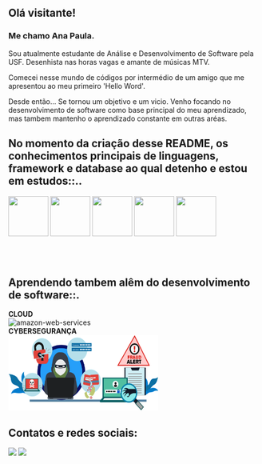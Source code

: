 ## Olá visitante! 

### Me chamo Ana Paula. 

Sou atualmente estudante de Análise e Desenvolvimento de Software pela USF. 
Desenhista nas horas vagas e amante de músicas MTV. 

Comecei nesse mundo de códigos por intermédio de um amigo que me apresentou 
ao meu primeiro 'Hello Word'. 

Desde então... Se tornou um objetivo e um vicio. Venho focando no desenvolvimento de software como base principal do meu aprendizado, 
mas tambem mantenho o aprendizado constante em outras aréas. 

## No momento da criação desse README, os conhecimentos principais de linguagens, framework e database ao qual detenho e estou em estudos::.. 
<img src="https://cdn.jsdelivr.net/gh/devicons/devicon/icons/html5/html5-original.svg" width="80" height="80"/> <img src="https://cdn.jsdelivr.net/gh/devicons/devicon/icons/css3/css3-original.svg" width="80" height="80"/>
<img src="https://cdn.jsdelivr.net/gh/devicons/devicon/icons/javascript/javascript-original.svg" width="80" height="80"/> <img src="https://cdn.jsdelivr.net/gh/devicons/devicon/icons/nodejs/nodejs-plain.svg" width="80" height="80" />
<img src="https://cdn.jsdelivr.net/gh/devicons/devicon/icons/postgresql/postgresql-original.svg" width="80" height="80"/>

<br/>
<br/>

## Aprendendo tambem alêm do desenvolvimento de software::.

**CLOUD**
<br/>
<img style='background-color=white' width="100" height="100" src="https://img.icons8.com/color/48/amazon-web-services.png" alt="amazon-web-services"/> 
<br/>
**CYBERSEGURANÇA**
<br/>
<img src="pngwing.com.png" width="300" height="150"/>

## Contatos e redes sociais: 
<div>
 <a href = "mailto:anasouza673@gmail.com"><img loading="lazy" src="https://img.shields.io/badge/Gmail-D14836?style=for-the-badge&logo=gmail&logoColor=white" target="_blank"></a>
<a href="https://www.linkedin.com/in/ana-souza-b7a9a4263/" target="_blank"><img loading="lazy" src="https://img.shields.io/badge/-LinkedIn-%230077B5?style=for-the-badge&logo=linkedin&logoColor=white" target="_blank"></a>
</div>

